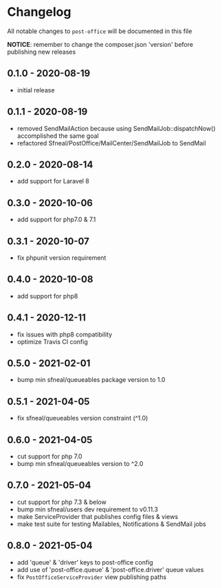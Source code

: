 # Changelog

All notable changes to `post-office` will be documented in this file

**NOTICE**: remember to change the composer.json 'version' before publishing new releases

## 0.1.0 - 2020-08-19
- initial release


## 0.1.1 - 2020-08-19
- removed SendMailAction because using SendMailJob::dispatchNow() accomplished the same goal
- refactored Sfneal/PostOffice/MailCenter/SendMailJob to SendMail


## 0.2.0 - 2020-08-14
- add support for Laravel 8
 
 
## 0.3.0 - 2020-10-06
- add support for php7.0 & 7.1
 
 
## 0.3.1 - 2020-10-07
- fix phpunit version requirement
 
 
## 0.4.0 - 2020-10-08
- add support for php8


## 0.4.1 - 2020-12-11
- fix issues with php8 compatibility
- optimize Travis CI config


## 0.5.0 - 2021-02-01
- bump min sfneal/queueables package version to 1.0


## 0.5.1 - 2021-04-05
- fix sfneal/queueables version constraint (^1.0)


## 0.6.0 - 2021-04-05
- cut support for php 7.0
- bump min sfneal/queueables version to ^2.0


## 0.7.0 - 2021-05-04
- cut support for php 7.3 & below
- bump min sfneal/users dev requirement to v0.11.3
- make ServiceProvider that publishes config files & views
- make test suite for testing Mailables, Notifications & SendMail jobs


## 0.8.0 - 2021-05-04
- add 'queue' & 'driver' keys to post-office config
- add use of 'post-office.queue' & 'post-office.driver' queue values 
- fix `PostOfficeServiceProvider` view publishing paths

